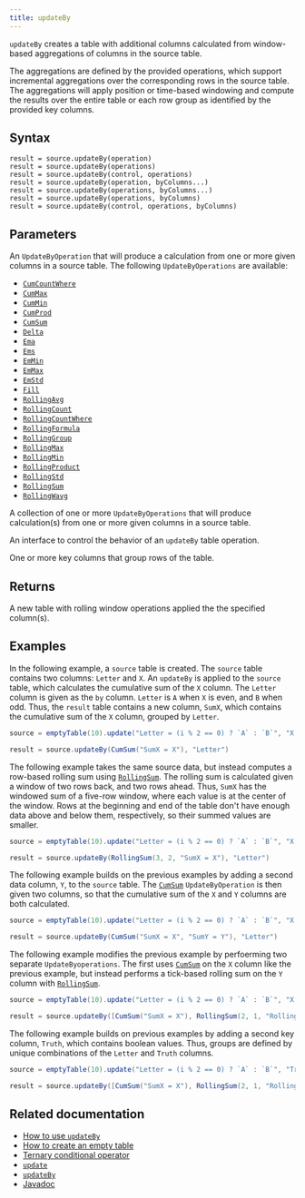```yaml
---
title: updateBy
---
```


`updateBy` creates a table with additional columns calculated from window-based aggregations of columns in the source table.

The aggregations are defined by the provided operations, which support incremental aggregations over the corresponding rows in the source table. The aggregations will apply position or time-based windowing and compute the results over the entire table or each row group as identified by the provided key columns.

## Syntax

```
result = source.updateBy(operation)
result = source.updateBy(operations)
result = source.updateBy(control, operations)
result = source.updateBy(operation, byColumns...)
result = source.updateBy(operations, byColumns...)
result = source.updateBy(operations, byColumns)
result = source.updateBy(control, operations, byColumns)
```

## Parameters

<ParamTable>
<Param name="operation" type="UpdateByOperation">

An `UpdateByOperation` that will produce a calculation from one or more given columns in a source table. The following `UpdateByOperations` are available:

- [`CumCountWhere`](./cum-count-where.md)
- [`CumMax`](./cum-max.md)
- [`CumMin`](./cum-min.md)
- [`CumProd`](./cum-prod.md)
- [`CumSum`](./cum-sum.md)
- [`Delta`](./delta.md)
- [`Ema`](./ema.md)
- [`Ems`](./ems.md)
- [`EmMin`](./em-min.md)
- [`EmMax`](./em-max.md)
- [`EmStd`](./em-std.md)
- [`Fill`](./fill.md)
- [`RollingAvg`](./rolling-avg.md)
- [`RollingCount`](./rolling-count.md)
- [`RollingCountWhere`](./rolling-count-where.md)
- [`RollingFormula`](./rolling-formula.md)
- [`RollingGroup`](./rolling-group.md)
- [`RollingMax`](./rolling-max.md)
- [`RollingMin`](./rolling-min.md)
- [`RollingProduct`](./rolling-product.md)
- [`RollingStd`](./rolling-std.md)
- [`RollingSum`](./rolling-sum.md)
- [`RollingWavg`](./rolling-wavg.md)

</Param>
<Param name="operations" type="Collection<UpdateByOperation>">

A collection of one or more `UpdateByOperations` that will produce calculation(s) from one or more given columns in a source table.

</Param>
<Param name="control" type="UpdateByControl">

An interface to control the behavior of an `updateBy` table operation.

</Param>
<Param name="byColumns" type="String...">

One or more key columns that group rows of the table.

</Param>
</ParamTable>

## Returns

A new table with rolling window operations applied the the specified column(s).

## Examples

In the following example, a `source` table is created. The `source` table contains two columns: `Letter` and `X`. An `updateBy` is applied to the `source` table, which calculates the cumulative sum of the `X` column. The `Letter` column is given as the `by` column. `Letter` is `A` when `X` is even, and `B` when odd. Thus, the `result` table contains a new column, `SumX`, which contains the cumulative sum of the `X` column, grouped by `Letter`.

```groovy order=source,result
source = emptyTable(10).update("Letter = (i % 2 == 0) ? `A` : `B`", "X = i")

result = source.updateBy(CumSum("SumX = X"), "Letter")
```

The following example takes the same source data, but instead computes a row-based rolling sum using [`RollingSum`](./rolling-sum.md). The rolling sum is calculated given a window of two rows back, and two rows ahead. Thus, `SumX` has the windowed sum of a five-row window, where each value is at the center of the window. Rows at the beginning and end of the table don't have enough data above and below them, respectively, so their summed values are smaller.

```groovy order=source,result
source = emptyTable(10).update("Letter = (i % 2 == 0) ? `A` : `B`", "X = i")

result = source.updateBy(RollingSum(3, 2, "SumX = X"), "Letter")
```

The following example builds on the previous examples by adding a second data column, `Y`, to the `source` table. The [`CumSum`](./cum-sum.md) `UpdateByOperation` is then given two columns, so that the cumulative sum of the `X` and `Y` columns are both calculated.

```groovy order=source,result
source = emptyTable(10).update("Letter = (i % 2 == 0) ? `A` : `B`", "X = i", "Y = randomInt(0, 10)")

result = source.updateBy(CumSum("SumX = X", "SumY = Y"), "Letter")
```

The following example modifies the previous example by perfoerming two separate `UpdateByoperations`. The first uses [`CumSum`](./cum-sum.md) on the `X` column like the previous example, but instead performs a tick-based rolling sum on the `Y` column with [`RollingSum`](./rolling-sum.md).

```groovy order=source,result
source = emptyTable(10).update("Letter = (i % 2 == 0) ? `A` : `B`", "X = i", "Y = randomInt(0, 10)")

result = source.updateBy([CumSum("SumX = X"), RollingSum(2, 1, "RollingSumY = Y")], "Letter")
```

The following example builds on previous examples by adding a second key column, `Truth`, which contains boolean values. Thus, groups are defined by unique combinations of the `Letter` and `Truth` columns.

```groovy order=source,result
source = emptyTable(10).update("Letter = (i % 2 == 0) ? `A` : `B`", "Truth = randomBool()", "X = i", "Y = randomInt(0, 10)")

result = source.updateBy([CumSum("SumX = X"), RollingSum(2, 1, "RollingSumY = Y")], "Letter", "Truth")
```

## Related documentation

- [How to use `updateBy`](../../../how-to-guides/use-update-by.md)
- [How to create an empty table](../../../how-to-guides/new-and-empty-table.md#emptytable)
- [Ternary conditional operator](../../../how-to-guides/ternary-if-how-to.md)
- [`update`](../select/update.md)
- [`updateBy`](./updateBy.md)
- [Javadoc](https://deephaven.io/core/javadoc/io/deephaven/api/TableOperations.html#updateBy(java.util.Collection))
